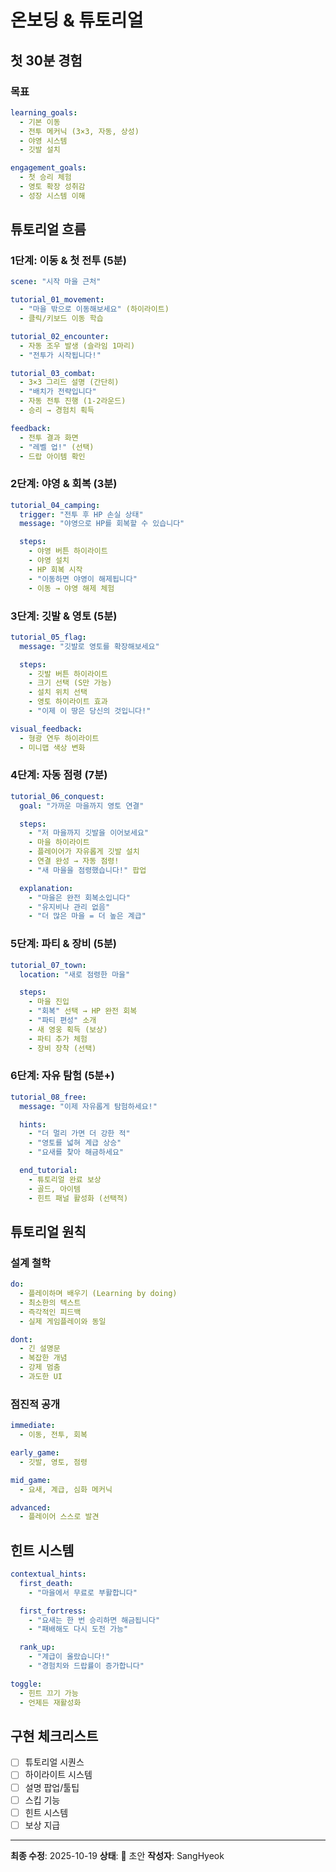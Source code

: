 # 온보딩 & 튜토리얼

## 첫 30분 경험

### 목표

```yaml
learning_goals:
  - 기본 이동
  - 전투 메커닉 (3×3, 자동, 상성)
  - 야영 시스템
  - 깃발 설치

engagement_goals:
  - 첫 승리 체험
  - 영토 확장 성취감
  - 성장 시스템 이해
```

## 튜토리얼 흐름

### 1단계: 이동 & 첫 전투 (5분)

```yaml
scene: "시작 마을 근처"

tutorial_01_movement:
  - "마을 밖으로 이동해보세요" (하이라이트)
  - 클릭/키보드 이동 학습

tutorial_02_encounter:
  - 자동 조우 발생 (슬라임 1마리)
  - "전투가 시작됩니다!"

tutorial_03_combat:
  - 3×3 그리드 설명 (간단히)
  - "배치가 전략입니다"
  - 자동 전투 진행 (1-2라운드)
  - 승리 → 경험치 획득

feedback:
  - 전투 결과 화면
  - "레벨 업!" (선택)
  - 드랍 아이템 확인
```

### 2단계: 야영 & 회복 (3분)

```yaml
tutorial_04_camping:
  trigger: "전투 후 HP 손실 상태"
  message: "야영으로 HP를 회복할 수 있습니다"

  steps:
    - 야영 버튼 하이라이트
    - 야영 설치
    - HP 회복 시작
    - "이동하면 야영이 해제됩니다"
    - 이동 → 야영 해제 체험
```

### 3단계: 깃발 & 영토 (5분)

```yaml
tutorial_05_flag:
  message: "깃발로 영토를 확장해보세요"

  steps:
    - 깃발 버튼 하이라이트
    - 크기 선택 (S만 가능)
    - 설치 위치 선택
    - 영토 하이라이트 효과
    - "이제 이 땅은 당신의 것입니다!"

visual_feedback:
  - 형광 연두 하이라이트
  - 미니맵 색상 변화
```

### 4단계: 자동 점령 (7분)

```yaml
tutorial_06_conquest:
  goal: "가까운 마을까지 영토 연결"

  steps:
    - "저 마을까지 깃발을 이어보세요"
    - 마을 하이라이트
    - 플레이어가 자유롭게 깃발 설치
    - 연결 완성 → 자동 점령!
    - "새 마을을 점령했습니다!" 팝업

  explanation:
    - "마을은 완전 회복소입니다"
    - "유지비나 관리 없음"
    - "더 많은 마을 = 더 높은 계급"
```

### 5단계: 파티 & 장비 (5분)

```yaml
tutorial_07_town:
  location: "새로 점령한 마을"

  steps:
    - 마을 진입
    - "회복" 선택 → HP 완전 회복
    - "파티 편성" 소개
    - 새 영웅 획득 (보상)
    - 파티 추가 체험
    - 장비 장착 (선택)
```

### 6단계: 자유 탐험 (5분+)

```yaml
tutorial_08_free:
  message: "이제 자유롭게 탐험하세요!"

  hints:
    - "더 멀리 가면 더 강한 적"
    - "영토를 넓혀 계급 상승"
    - "요새를 찾아 해금하세요"

  end_tutorial:
    - 튜토리얼 완료 보상
    - 골드, 아이템
    - 힌트 패널 활성화 (선택적)
```

## 튜토리얼 원칙

### 설계 철학

```yaml
do:
  - 플레이하며 배우기 (Learning by doing)
  - 최소한의 텍스트
  - 즉각적인 피드백
  - 실제 게임플레이와 동일

dont:
  - 긴 설명문
  - 복잡한 개념
  - 강제 멈춤
  - 과도한 UI
```

### 점진적 공개

```yaml
immediate:
  - 이동, 전투, 회복

early_game:
  - 깃발, 영토, 점령

mid_game:
  - 요새, 계급, 심화 메커닉

advanced:
  - 플레이어 스스로 발견
```

## 힌트 시스템

```yaml
contextual_hints:
  first_death:
    - "마을에서 무료로 부활합니다"

  first_fortress:
    - "요새는 한 번 승리하면 해금됩니다"
    - "패배해도 다시 도전 가능"

  rank_up:
    - "계급이 올랐습니다!"
    - "경험치와 드랍률이 증가합니다"

toggle:
  - 힌트 끄기 가능
  - 언제든 재활성화
```

## 구현 체크리스트

- [ ] 튜토리얼 시퀀스
- [ ] 하이라이트 시스템
- [ ] 설명 팝업/툴팁
- [ ] 스킵 기능
- [ ] 힌트 시스템
- [ ] 보상 지급

---
**최종 수정**: 2025-10-19
**상태**: 🔴 초안
**작성자**: SangHyeok
